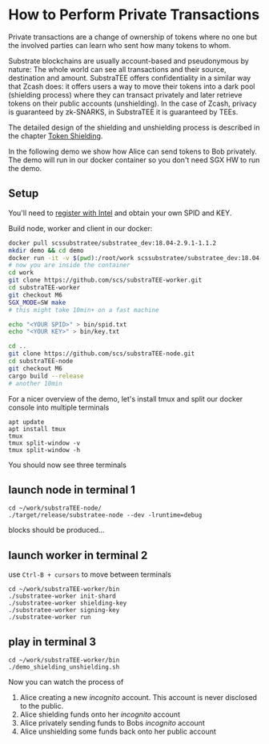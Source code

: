 # How to Perform Private Transactions

Private transactions are a change of ownership of tokens where no one but the involved parties can learn who sent how many tokens to whom.

Substrate blockchains are usually account-based and pseudonymous by nature: The whole world can see all transactions and their source, destination and amount. SubstraTEE offers confidentiality in a similar way that Zcash does: it offers users a way to move their tokens into a dark pool (shielding process) where they can transact privately and later retrieve tokens on their public accounts (unshielding). In the case of Zcash, privacy is guaranteed by zk-SNARKS, in SubstraTEE it is guaranteed by TEEs.

The detailed design of the shielding and unshielding process is described in the chapter [Token Shielding](./token_shielding.md).

In the following demo we show how Alice can send tokens to Bob privately. The demo will run in our docker container so you don't need SGX HW to run the demo.



## Setup
You'll need to [register with Intel](./howto_worker.md#intel-sgx-development-and-production-commercial-license) and obtain your own SPID and KEY.

Build node, worker and client in our docker:

```bash
docker pull scssubstratee/substratee_dev:18.04-2.9.1-1.1.2
mkdir demo && cd demo
docker run -it -v $(pwd):/root/work scssubstratee/substratee_dev:18.04-2.9.1-1.1.2 /bin/bash
# now you are inside the container
cd work
git clone https://github.com/scs/substraTEE-worker.git
cd substraTEE-worker
git checkout M6
SGX_MODE=SW make
# this might take 10min+ on a fast machine

echo "<YOUR SPID>" > bin/spid.txt
echo "<YOUR KEY>" > bin/key.txt

cd ..
git clone https://github.com/scs/substraTEE-node.git
cd substraTEE-node
git checkout M6
cargo build --release
# another 10min
```

For a nicer overview of the demo, let's install tmux and split our docker console into multiple terminals

```
apt update
apt install tmux
tmux
tmux split-window -v
tmux split-window -h
```

You should now see three terminals

## launch node in terminal 1
```
cd ~/work/substraTEE-node/
./target/release/substratee-node --dev -lruntime=debug
```
blocks should be produced...

## launch worker in terminal 2
use `Ctrl-B + cursors` to move between terminals

```
cd ~/work/substraTEE-worker/bin
./substratee-worker init-shard
./substratee-worker shielding-key
./substratee-worker signing-key
./substratee-worker run
```

## play in terminal 3

```
cd ~/work/substraTEE-worker/bin
./demo_shielding_unshielding.sh
```

Now you can watch the process of

1. Alice creating a new *incognito* account. This account is never disclosed to the public.
2. Alice shielding funds onto her *incognito* account
3. Alice privately sending funds to Bobs *incognito* account
4. Alice unshielding some funds back onto her public account
